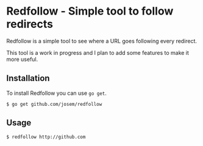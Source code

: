 # Redfollow - Simple tool to follow redirects
 
Redfollow is a simple tool to see where a URL goes following every redirect.

This tool is a work in progress and I plan to add some features to make it more useful. 

## Installation

To install Redfollow you can use ```go get```. 
```
$ go get github.com/josem/redfollow
```

## Usage 

```
$ redfollow http://github.com
```
